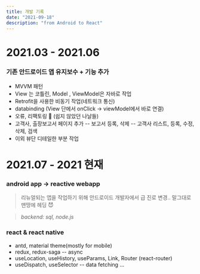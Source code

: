 ```yaml
---
title: 개발 기록 
date: "2021-09-18"
description: "from Android to React"
---
```


# 2021.03 - 2021.06
### 기존 안드로이드 앱 유지보수 + 기능 추가
- MVVM 패턴
- View 는 코틀린, Model , ViewModel은 자바로 작업
- Retrofit을 사용한 비동기 작업(네트워크 통신)
- databinding (View 단에서 onClick -> viewModel에서 바로 연결)
- 오류, 리팩토링 :grimacing: (쉽지 않았던 나날들)
- 고객사, 출장보고서 페이지 추가 
-- 보고서 등록, 삭제 
-- 고객사 리스트, 등록, 수정, 삭제, 검색
- 이외 뷰단 디테일한 부분 작업 

# 2021.07 - 2021 현재 
### android app -> reactive webapp
> 리뉴얼되는 앱을 작업하기 위해 안드로이드 개발자에서 급 진로 변경.. 
> 말그대로 맨땅에 헤딩 :smiling_imp:  

> *backend: sql, node.js*
### react & react native 
- antd, material theme(mostly for mobile)
- redux, redux-saga -- async 
- useLocation, useHistory, useParams, Link, Router (react-router)
- useDispatch, useSelector -- data fetching ... 
